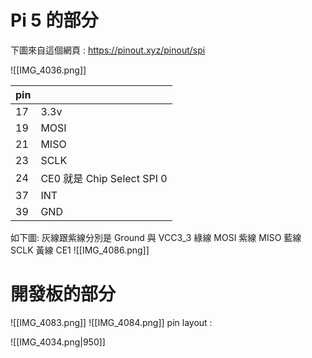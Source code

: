 # Pi 5 的部分

 下圖來自這個網頁 :
https://pinout.xyz/pinout/spi

![[IMG_4036.png]]

| pin |                          |
| --- | ------------------------ |
| 17  | 3.3v                     |
| 19  | MOSI                     |
| 21  | MISO                     |
| 23  | SCLK                     |
| 24  | CE0 就是 Chip Select SPI 0 |
| 37  | INT                      |
| 39  | GND                      |

如下圖:
灰線跟紫線分別是 Ground 與 VCC3_3
綠線 MOSI
紫線 MISO
藍線 SCLK
黃線 CE1
![[IMG_4086.png]]

# 開發板的部分

![[IMG_4083.png]]
![[IMG_4084.png]]
pin layout :

![[IMG_4034.png|950]]

